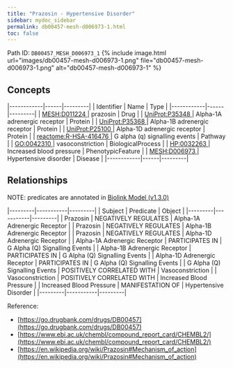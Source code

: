 ```yaml
---
title: "Prazosin - Hypertensive Disorder"
sidebar: mydoc_sidebar
permalink: db00457-mesh-d006973-1.html
toc: false 
---
```



Path ID: `DB00457_MESH_D006973_1`
{% include image.html url="images/db00457-mesh-d006973-1.png" file="db00457-mesh-d006973-1.png" alt="db00457-mesh-d006973-1" %}

## Concepts

|------------|------|---------|
| Identifier | Name | Type    |
|------------|------|---------|
| <a href="https://identifiers.org/MESH:D011224">MESH:D011224 </a> | prazosin | Drug |
| <a href="https://identifiers.org/UniProt:P35348">UniProt:P35348 </a> | Alpha-1A adrenergic receptor | Protein |
| <a href="https://identifiers.org/UniProt:P35368">UniProt:P35368 </a> | Alpha-1B adrenergic receptor | Protein |
| <a href="https://identifiers.org/UniProt:P25100">UniProt:P25100 </a> | Alpha-1D adrenergic receptor | Protein |
| <a href="https://identifiers.org/reactome:R-HSA-416476">reactome:R-HSA-416476 </a> | G alpha (q) signalling events | Pathway |
| <a href="https://identifiers.org/GO:0042310">GO:0042310 </a> | vasoconstriction | BiologicalProcess |
| <a href="https://identifiers.org/HP:0032263">HP:0032263 </a> | Increased blood pressure | PhenotypicFeature |
| <a href="https://identifiers.org/MESH:D006973">MESH:D006973 </a> | Hypertensive disorder | Disease |
|------------|------|---------|

## Relationships


NOTE: predicates are annotated in <a href="https://github.com/biolink/biolink-model/releases/tag/v1.3.0">Biolink Model (v1.3.0)</a>

|---------|-----------|---------|
| Subject | Predicate | Object  |
|---------|-----------|---------|
| Prazosin | NEGATIVELY REGULATES | Alpha-1A Adrenergic Receptor |
| Prazosin | NEGATIVELY REGULATES | Alpha-1B Adrenergic Receptor |
| Prazosin | NEGATIVELY REGULATES | Alpha-1D Adrenergic Receptor |
| Alpha-1A Adrenergic Receptor | PARTICIPATES IN | G Alpha (Q) Signalling Events |
| Alpha-1B Adrenergic Receptor | PARTICIPATES IN | G Alpha (Q) Signalling Events |
| Alpha-1D Adrenergic Receptor | PARTICIPATES IN | G Alpha (Q) Signalling Events |
| G Alpha (Q) Signalling Events | POSITIVELY CORRELATED WITH | Vasoconstriction |
| Vasoconstriction | POSITIVELY CORRELATED WITH | Increased Blood Pressure |
| Increased Blood Pressure | MANIFESTATION OF | Hypertensive Disorder |
|---------|-----------|---------|

Reference: 
  - [https://go.drugbank.com/drugs/DB00457](https://go.drugbank.com/drugs/DB00457)
  - [https://www.ebi.ac.uk/chembl/compound_report_card/CHEMBL2/](https://www.ebi.ac.uk/chembl/compound_report_card/CHEMBL2/)
  - [https://en.wikipedia.org/wiki/Prazosin#Mechanism_of_action](https://en.wikipedia.org/wiki/Prazosin#Mechanism_of_action)
